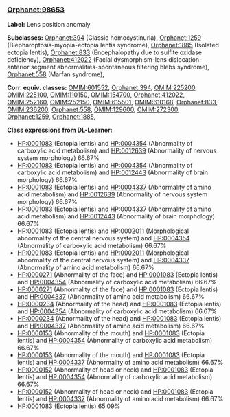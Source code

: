 
### [Orphanet:98653](http://www.orpha.net/ORDO/Orphanet_98653)
**Label:** Lens position anomaly

**Subclasses:** [Orphanet:394](http://www.orpha.net/ORDO/Orphanet_394) (Classic homocystinuria), [Orphanet:1259](http://www.orpha.net/ORDO/Orphanet_1259) (Blepharoptosis-myopia-ectopia lentis syndrome), [Orphanet:1885](http://www.orpha.net/ORDO/Orphanet_1885) (Isolated ectopia lentis), [Orphanet:833](http://www.orpha.net/ORDO/Orphanet_833) (Encephalopathy due to sulfite oxidase deficiency), [Orphanet:412022](http://www.orpha.net/ORDO/Orphanet_412022) (Facial dysmorphism-lens dislocation-anterior segment abnormalities-spontaneous filtering blebs syndrome), [Orphanet:558](http://www.orpha.net/ORDO/Orphanet_558) (Marfan syndrome), 

**Corr. equiv. classes:** [OMIM:601552](http://purl.obolibrary.org/obo/OMIM_601552), [Orphanet:394](http://www.orpha.net/ORDO/Orphanet_394), [OMIM:225200](http://purl.obolibrary.org/obo/OMIM_225200), [OMIM:225100](http://purl.obolibrary.org/obo/OMIM_225100), [OMIM:110150](http://purl.obolibrary.org/obo/OMIM_110150), [OMIM:154700](http://purl.obolibrary.org/obo/OMIM_154700), [Orphanet:412022](http://www.orpha.net/ORDO/Orphanet_412022), [OMIM:252160](http://purl.obolibrary.org/obo/OMIM_252160), [OMIM:252150](http://purl.obolibrary.org/obo/OMIM_252150), [OMIM:615501](http://purl.obolibrary.org/obo/OMIM_615501), [OMIM:610168](http://purl.obolibrary.org/obo/OMIM_610168), [Orphanet:833](http://www.orpha.net/ORDO/Orphanet_833), [OMIM:236200](http://purl.obolibrary.org/obo/OMIM_236200), [Orphanet:558](http://www.orpha.net/ORDO/Orphanet_558), [OMIM:129600](http://purl.obolibrary.org/obo/OMIM_129600), [OMIM:272300](http://purl.obolibrary.org/obo/OMIM_272300), [Orphanet:1259](http://www.orpha.net/ORDO/Orphanet_1259), [Orphanet:1885](http://www.orpha.net/ORDO/Orphanet_1885), 

**Class expressions from DL-Learner:**

- [HP:0001083](http://purl.obolibrary.org/obo/HP_0001083) (Ectopia lentis) and [HP:0004354](http://purl.obolibrary.org/obo/HP_0004354) (Abnormality of carboxylic acid metabolism) and [HP:0012639](http://purl.obolibrary.org/obo/HP_0012639) (Abnormality of nervous system morphology) 66.67%
- [HP:0001083](http://purl.obolibrary.org/obo/HP_0001083) (Ectopia lentis) and [HP:0004354](http://purl.obolibrary.org/obo/HP_0004354) (Abnormality of carboxylic acid metabolism) and [HP:0012443](http://purl.obolibrary.org/obo/HP_0012443) (Abnormality of brain morphology) 66.67%
- [HP:0001083](http://purl.obolibrary.org/obo/HP_0001083) (Ectopia lentis) and [HP:0004337](http://purl.obolibrary.org/obo/HP_0004337) (Abnormality of amino acid metabolism) and [HP:0012639](http://purl.obolibrary.org/obo/HP_0012639) (Abnormality of nervous system morphology) 66.67%
- [HP:0001083](http://purl.obolibrary.org/obo/HP_0001083) (Ectopia lentis) and [HP:0004337](http://purl.obolibrary.org/obo/HP_0004337) (Abnormality of amino acid metabolism) and [HP:0012443](http://purl.obolibrary.org/obo/HP_0012443) (Abnormality of brain morphology) 66.67%
- [HP:0001083](http://purl.obolibrary.org/obo/HP_0001083) (Ectopia lentis) and [HP:0002011](http://purl.obolibrary.org/obo/HP_0002011) (Morphological abnormality of the central nervous system) and [HP:0004354](http://purl.obolibrary.org/obo/HP_0004354) (Abnormality of carboxylic acid metabolism) 66.67%
- [HP:0001083](http://purl.obolibrary.org/obo/HP_0001083) (Ectopia lentis) and [HP:0002011](http://purl.obolibrary.org/obo/HP_0002011) (Morphological abnormality of the central nervous system) and [HP:0004337](http://purl.obolibrary.org/obo/HP_0004337) (Abnormality of amino acid metabolism) 66.67%
- [HP:0000271](http://purl.obolibrary.org/obo/HP_0000271) (Abnormality of the face) and [HP:0001083](http://purl.obolibrary.org/obo/HP_0001083) (Ectopia lentis) and [HP:0004354](http://purl.obolibrary.org/obo/HP_0004354) (Abnormality of carboxylic acid metabolism) 66.67%
- [HP:0000271](http://purl.obolibrary.org/obo/HP_0000271) (Abnormality of the face) and [HP:0001083](http://purl.obolibrary.org/obo/HP_0001083) (Ectopia lentis) and [HP:0004337](http://purl.obolibrary.org/obo/HP_0004337) (Abnormality of amino acid metabolism) 66.67%
- [HP:0000234](http://purl.obolibrary.org/obo/HP_0000234) (Abnormality of the head) and [HP:0001083](http://purl.obolibrary.org/obo/HP_0001083) (Ectopia lentis) and [HP:0004354](http://purl.obolibrary.org/obo/HP_0004354) (Abnormality of carboxylic acid metabolism) 66.67%
- [HP:0000234](http://purl.obolibrary.org/obo/HP_0000234) (Abnormality of the head) and [HP:0001083](http://purl.obolibrary.org/obo/HP_0001083) (Ectopia lentis) and [HP:0004337](http://purl.obolibrary.org/obo/HP_0004337) (Abnormality of amino acid metabolism) 66.67%
- [HP:0000153](http://purl.obolibrary.org/obo/HP_0000153) (Abnormality of the mouth) and [HP:0001083](http://purl.obolibrary.org/obo/HP_0001083) (Ectopia lentis) and [HP:0004354](http://purl.obolibrary.org/obo/HP_0004354) (Abnormality of carboxylic acid metabolism) 66.67%
- [HP:0000153](http://purl.obolibrary.org/obo/HP_0000153) (Abnormality of the mouth) and [HP:0001083](http://purl.obolibrary.org/obo/HP_0001083) (Ectopia lentis) and [HP:0004337](http://purl.obolibrary.org/obo/HP_0004337) (Abnormality of amino acid metabolism) 66.67%
- [HP:0000152](http://purl.obolibrary.org/obo/HP_0000152) (Abnormality of head or neck) and [HP:0001083](http://purl.obolibrary.org/obo/HP_0001083) (Ectopia lentis) and [HP:0004354](http://purl.obolibrary.org/obo/HP_0004354) (Abnormality of carboxylic acid metabolism) 66.67%
- [HP:0000152](http://purl.obolibrary.org/obo/HP_0000152) (Abnormality of head or neck) and [HP:0001083](http://purl.obolibrary.org/obo/HP_0001083) (Ectopia lentis) and [HP:0004337](http://purl.obolibrary.org/obo/HP_0004337) (Abnormality of amino acid metabolism) 66.67%
- [HP:0001083](http://purl.obolibrary.org/obo/HP_0001083) (Ectopia lentis) 65.09%


